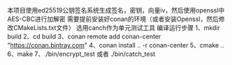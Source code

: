 本项目使用ed25519公钥签名系统生成签名，密钥，向量iv，然后使用openssl中AES-CBC进行加解密
需要提前安装好conan的环境（或者安装Openssl，然后修改CMakeLists.txt文件）
选用canch作为单元测试工具
编译运行步骤
1、mkdir build
2、cd build
3、conan remote add conan-center "https://conan.bintray.com"
4、conan install .. -r conan-center
5、cmake ..
6、make
7、./bin/encrypt_test 或者 ./bin/catch_test
